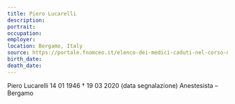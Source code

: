 ```yaml
---
title: Piero Lucarelli
description: 
portrait: 
occupation: 
employer: 
location: Bergamo, Italy
source: https://portale.fnomceo.it/elenco-dei-medici-caduti-nel-corso-dellepidemia-di-covid-19/
birth_date: 
death_date: 
---
```




Piero Lucarelli 14 01 1946 † 19 03 2020 (data segnalazione)
Anestesista – Bergamo